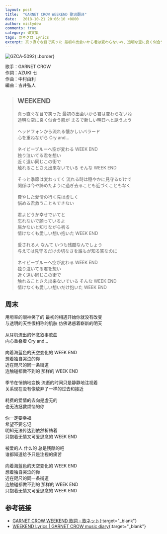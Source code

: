 ```yaml
---
layout: post
title:  "GARNET CROW WEEKEND 歌词翻译"
date:   2018-10-21 20:06:10 +0800
author: mistydew
comments: true
category: 译文集
tags: ガネクロ Lyrics
excerpt: 真っ直ぐな目で笑った 最初の出会いから君は変わらないね、透明な空に良く似合う肌が まるで新しい明日へと誘うよう。
---
```

![GZCA-5092](https://crowsub.github.io/assets/images/discography/album/GZCA-5092.jpg){:.border}

歌手：GARNET CROW<br>
作詞：AZUKI 七<br>
作曲：中村由利<br>
編曲：古井弘人

<blockquote class="lyric-original">
  <h2>WEEKEND</h2>
  <p>
    真っ直ぐな目で笑った 最初の出会いから君は変わらないね<br>
    透明な空に良く似合う肌が まるで新しい明日へと誘うよう<br>
    <br>
    ヘッドフォンから流れる懐かしいバラード<br>
    心を重ねながら Cry and...<br>
    <br>
    ネイビーブルーへ空が変わる WEEK END<br>
    独り泣いてる君を想い<br>
    近く遠い同じこの街で<br>
    触れることさえ出来ないでいる そんな WEEK END<br>
    <br>
    そっと季節は変わってく 流れる時は穏やかに見守るだけで<br>
    関係は今や諦めたように過ぎ去ることも近づくこともなく<br>
    <br>
    費やした愛情の行く先は虚しく<br>
    悩める君救うこともできない<br>
    <br>
    君よどうか幸せでいてと<br>
    忘れないで願っているよ<br>
    届かないと知りながら祈る<br>
    情けなくも愛しい想い抱いた WEEK END<br>
    <br>
    愛される人 なんて いつも残酷なんでしょう<br>
    与えては見守るだけの切なさを誰もが知る筈なのに<br>
    <br>
    ネイビーブルーへ空が変わる WEEK END<br>
    独り泣いてる君を想い<br>
    近く遠い同じこの街で<br>
    触れることさえ出来ないでいる そんな WEEK END<br>
    情けなくも愛しい想いだけ抱いた WEEK END
  </p>
</blockquote>

<div class="lyric-translation">
  <h2>周末</h2>
  <p>
    用坦率的眼神笑了的 最初的相遇开始你就没有改变<br>
    与透明的天空很相称的肌肤 仿佛诱惑着崭新的明天<br>
    <br>
    从耳机流出的怀念叙事歌曲<br>
    内心重叠着 Cry and...<br>
    <br>
    向着海蓝色的天空变化的 WEEK END<br>
    想着独自哭泣的你<br>
    近在咫尺的同一条街道<br>
    连触碰都做不到的 那样的 WEEK END<br>
    <br>
    季节在悄悄地变换 流逝的时间只是静静地注视着<br>
    关系现在没有像放弃了一样的过去和接近<br>
    <br>
    耗费的爱情的去向是虚无的<br>
    也无法拯救烦恼的你<br>
    <br>
    你一定要幸福<br>
    希望不要忘记<br>
    明知无法传达到依然祈祷着<br>
    只抱着无情又可爱思念的 WEEK END<br>
    <br>
    被爱的人 什么的 总是残酷的吧<br>
    谁都知道给予只是注视的痛苦<br>
    <br>
    向着海蓝色的天空变化的 WEEK END<br>
    想着独自哭泣的你<br>
    近在咫尺的同一条街道<br>
    连触碰都做不到的 那样的 WEEK END<br>
    只抱着无情又可爱思念的 WEEK END
  </p>
</div>

## 参考链接

* [GARNET CROW WEEKEND 歌詞 - 歌ネット](https://www.uta-net.com/song/46202/){:target="_blank"}
* [WEEKEND Lyrics \| GARNET CROW music diary](https://crowsub.github.io/lyrics/original/WEEKEND.html){:target="_blank"}
